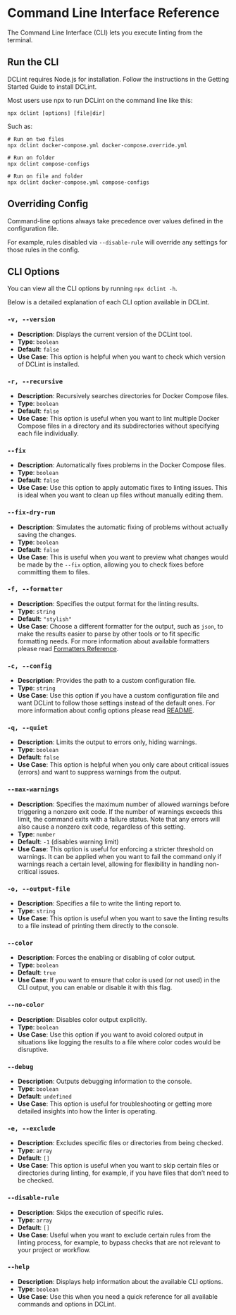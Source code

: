 # Command Line Interface Reference

The Command Line Interface (CLI) lets you execute linting from the terminal.

## Run the CLI

DCLint requires Node.js for installation. Follow the instructions in the Getting Started Guide to install DCLint.

Most users use npx to run DCLint on the command line like this:

```shell
npx dclint [options] [file|dir]
```

Such as:

```shell
# Run on two files
npx dclint docker-compose.yml docker-compose.override.yml

# Run on folder
npx dclint compose-configs

# Run on file and folder
npx dclint docker-compose.yml compose-configs
```

## Overriding Config

Command-line options always take precedence over values defined in the configuration file.

For example, rules disabled via `--disable-rule` will override any settings for those rules in the config.

## CLI Options

You can view all the CLI options by running `npx dclint -h`.

Below is a detailed explanation of each CLI option available in DCLint.

### `-v, --version`

- **Description**: Displays the current version of the DCLint tool.
- **Type**: `boolean`
- **Default**: `false`
- **Use Case**: This option is helpful when you want to check which version of DCLint is installed.

### `-r, --recursive`

- **Description**: Recursively searches directories for Docker Compose files.
- **Type**: `boolean`
- **Default**: `false`
- **Use Case**: This option is useful when you want to lint multiple Docker Compose files in a directory and its
  subdirectories without specifying each file individually.

### `--fix`

- **Description**: Automatically fixes problems in the Docker Compose files.
- **Type**: `boolean`
- **Default**: `false`
- **Use Case**: Use this option to apply automatic fixes to linting issues. This is ideal when you want to clean up
  files without manually editing them.

### `--fix-dry-run`

- **Description**: Simulates the automatic fixing of problems without actually saving the changes.
- **Type**: `boolean`
- **Default**: `false`
- **Use Case**: This is useful when you want to preview what changes would be made by the `--fix` option, allowing you
  to check fixes before committing them to files.

### `-f, --formatter`

- **Description**: Specifies the output format for the linting results.
- **Type**: `string`
- **Default**: `"stylish"`
- **Use Case**: Choose a different formatter for the output, such as `json`, to make the results easier to parse by
  other tools or to fit specific formatting needs. For more information about available formatters please read
  [Formatters Reference](./formatters.md).

### `-c, --config`

- **Description**: Provides the path to a custom configuration file.
- **Type**: `string`
- **Use Case**: Use this option if you have a custom configuration file and want DCLint to follow those settings instead
  of the default ones. For more information about config options please read [README](../README.md#configuration).

### `-q, --quiet`

- **Description**: Limits the output to errors only, hiding warnings.
- **Type**: `boolean`
- **Default**: `false`
- **Use Case**: This option is helpful when you only care about critical issues (errors) and want to suppress warnings
  from the output.

### `--max-warnings`

- **Description**: Specifies the maximum number of allowed warnings before triggering a nonzero exit code. If the number
  of warnings exceeds this limit, the command exits with a failure status. Note that any errors will also cause a
  nonzero exit code, regardless of this setting.
- **Type**: `number`
- **Default**: `-1` (disables warning limit)
- **Use Case**: This option is useful for enforcing a stricter threshold on warnings. It can be applied when you want to
  fail the command only if warnings reach a certain level, allowing for flexibility in handling non-critical issues.

### `-o, --output-file`

- **Description**: Specifies a file to write the linting report to.
- **Type**: `string`
- **Use Case**: This option is useful when you want to save the linting results to a file instead of printing them
  directly to the console.

### `--color`

- **Description**: Forces the enabling or disabling of color output.
- **Type**: `boolean`
- **Default**: `true`
- **Use Case**: If you want to ensure that color is used (or not used) in the CLI output, you can enable or disable it
  with this flag.

### `--no-color`

- **Description**: Disables color output explicitly.
- **Type**: `boolean`
- **Use Case**: Use this option if you want to avoid colored output in situations like logging the results to a file
  where color codes would be disruptive.

### `--debug`

- **Description**: Outputs debugging information to the console.
- **Type**: `boolean`
- **Default**: `undefined`
- **Use Case**: This option is useful for troubleshooting or getting more detailed insights into how the linter is
  operating.

### `-e, --exclude`

- **Description**: Excludes specific files or directories from being checked.
- **Type**: `array`
- **Default**: `[]`
- **Use Case**: This option is useful when you want to skip certain files or directories during linting, for example, if
  you have files that don’t need to be checked.

### `--disable-rule`

- **Description**: Skips the execution of specific rules.
- **Type**: `array`
- **Default**: `[]`
- **Use Case**: Useful when you want to exclude certain rules from the linting process, for example, to bypass checks
  that are not relevant to your project or workflow.

### `--help`

- **Description**: Displays help information about the available CLI options.
- **Type**: `boolean`
- **Use Case**: Use this when you need a quick reference for all available commands and options in DCLint.
